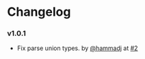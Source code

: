 # Changelog

### v1.0.1

- Fix parse union types. by [@hammadj](https://github.com/hammadj) at [#2](https://github.com/orionsoft/graphql-loader/pull/2)
